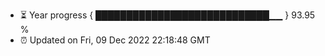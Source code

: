 - ⏳ Year progress { ████████████████████████████▁▁ } 93.95 %
- ⏰ Updated on Fri, 09 Dec 2022 22:18:48 GMT

